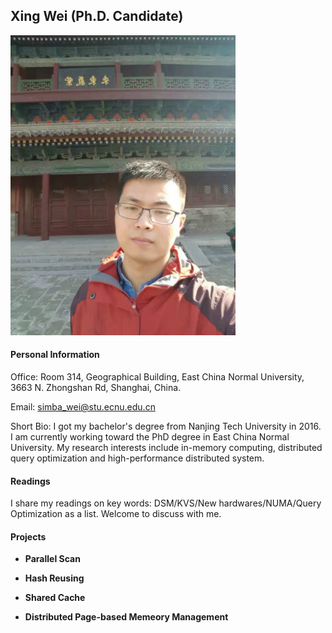## Xing Wei (Ph.D. Candidate)
![](profile.png)
#### Personal Information

Office: Room 314, Geographical Building, East China Normal University, 3663 N. Zhongshan Rd, Shanghai, China.

Email: simba_wei@stu.ecnu.edu.cn

Short Bio: I got my bachelor's degree from Nanjing Tech University in 2016. I am currently working toward the PhD degree in East China Normal University. My research interests include in-memory computing, distributed query optimization and high-performance distributed system.

#### Readings
I share my readings on key words: DSM/KVS/New hardwares/NUMA/Query Optimization as a list. Welcome to discuss with me.


#### Projects
* **Parallel Scan**

* **Hash Reusing**

* **Shared Cache**

* **Distributed Page-based Memeory Management**
